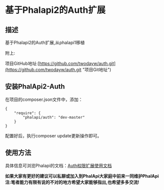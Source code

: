 
# 基于Phalapi2的Auth扩展


## 描述

基于Phalapi2的Auth扩展,从phalapi1移植

附上:

项目GitHub地址:[https://github.com/twodayw/auth.git](https://github.com/twodayw/auth.git "项目Git地址")


## 安装PhalApi2-Auth

在项目的composer.json文件中，添加：

```
{
    "require": {
        "phalapi/auth": "dev-master"
    }
}
```

配置好后，执行composer update更新操作即可。

## 使用方法

具体信息可浏览Phalapi的文档：[Auth权限扩展使用文档](https://gitee.com/dogstar/PhalApi-Library/wikis/Auth-权限扩展使用文档 "Auth权限扩展使用文档")


**如果大家有更好的建议可以私聊或加入到PhalApi大家庭中前来一同维护PhalApi**
**注:笔者能力有限有说的不对的地方希望大家能够指出,也希望多多交流!**
